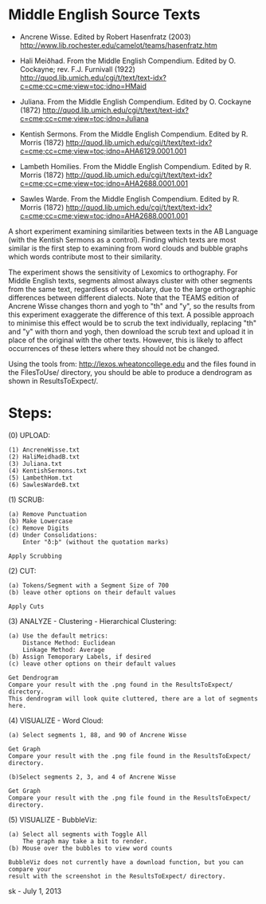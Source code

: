 # Middle English Source Texts

+ Ancrene Wisse. Edited by Robert Hasenfratz (2003)
  http://www.lib.rochester.edu/camelot/teams/hasenfratz.htm

+ Hali Meiðhad. From the Middle English Compendium. Edited by O. Cockayne; rev. F.J. Furnivall (1922)
  http://quod.lib.umich.edu/cgi/t/text/text-idx?c=cme;cc=cme;view=toc;idno=HMaid

+ Juliana. From the Middle English Compendium. Edited by O. Cockayne (1872)
  http://quod.lib.umich.edu/cgi/t/text/text-idx?c=cme;cc=cme;view=toc;idno=Juliana
	  
+ Kentish Sermons. From the Middle English Compendium. Edited by R. Morris (1872)
  http://quod.lib.umich.edu/cgi/t/text/text-idx?c=cme;cc=cme;view=toc;idno=AHA6129.0001.001
	  
+ Lambeth Homilies. From the Middle English Compendium. Edited by R. Morris (1872)
  http://quod.lib.umich.edu/cgi/t/text/text-idx?c=cme;cc=cme;view=toc;idno=AHA2688.0001.001
	  
+ Sawles Warde. From the Middle English Compendium. Edited by R. Morris (1872)
  http://quod.lib.umich.edu/cgi/t/text/text-idx?c=cme;cc=cme;view=toc;idno=AHA2688.0001.001

A short experiment examining similarities between texts in the AB 
Language (with the Kentish Sermons as a control). Finding which texts 
are most similar  is the first step to examining from word clouds and 
bubble graphs which words contribute most to their similarity.

The experiment shows the sensitivity of Lexomics to orthography. For 
Middle English texts, segments almost always cluster with other 
segments from the same text, regardless of vocabulary, due to the 
large orthographic differences between different dialects. Note that 
the TEAMS edition of Ancrene Wisse changes thorn and yogh to "th" 
and "y", so the results from this experiment exaggerate the difference 
of this text. A possible approach to minimise this effect would be to 
scrub the text individually, replacing "th" and "y" with thorn and 
yogh, then download the scrub text and upload it in place of the 
original with the other texts. However, this is likely to affect 
occurrences of these letters where they should not be changed.

Using the tools from:   http://lexos.wheatoncollege.edu
and the files found in the FilesToUse/ directory, you should
be able to produce a dendrogram as shown in ResultsToExpect/.

Steps:
======================================================================
(0) UPLOAD:

    (1) AncreneWisse.txt
    (2) HaliMeidhadB.txt
    (3) Juliana.txt
    (4) KentishSermons.txt
    (5) LambethHom.txt
    (6) SawlesWardeB.txt

(1) SCRUB:

    (a) Remove Punctuation
    (b) Make Lowercase
    (c) Remove Digits
    (d) Under Consolidations:
        Enter "ð:þ" (without the quotation marks)

    Apply Scrubbing
(2) CUT:
 
    (a) Tokens/Segment with a Segment Size of 700
    (b) leave other options on their default values

    Apply Cuts
(3) ANALYZE - Clustering - Hierarchical Clustering:

    (a) Use the default metrics:
        Distance Method: Euclidean
        Linkage Method: Average
    (b) Assign Temoporary Labels, if desired
    (c) leave other options on their default values
    
    Get Dendrogram
    Compare your result with the .png found in the ResultsToExpect/ directory.
    This dendrogram will look quite cluttered, there are a lot of segments here.
(4) VISUALIZE - Word Cloud:

    (a) Select segments 1, 88, and 90 of Ancrene Wisse
    
    Get Graph
    Compare your result with the .png file found in the ResultsToExpect/ directory.
    
    (b)Select segments 2, 3, and 4 of Ancrene Wisse
    
    Get Graph
    Compare your result with the .png file found in the ResultsToExpect/ directory.
(5) VISUALIZE - BubbleViz:

    (a) Select all segments with Toggle All
        The graph may take a bit to render.
    (b) Mouse over the bubbles to view word counts
    
    BubbleViz does not currently have a download function, but you can compare your
    result with the screenshot in the ResultsToExpect/ directory.


sk - July 1, 2013
